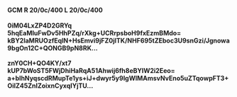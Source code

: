 #### GCM R 20/0c/400 L 20/0c/400
**0iM04LxZP4D2GRYq**<br/>**5hqEaMIuFwDv5HhPZq/rXkg+UCRrpsboH9fxEzmBMdo=**<br/>**kBY2laMRUOzfEqlN+HsEmvi9jFZ0jlTK/NHF695tZEboc3U9snGzi/Jgnowa9bgOn12C+QONGB9pN8RK...**<br/><br/>
**znY0CH+QO4KY/xt7**<br/>**kUP7bWoST5FWjDhiHaRqA51Ahwij6fh8eBYIW2i2Eeo=**<br/>**a+bIhNyqscdRMupTe1ys+iJ+dwyr5y9IgWlMAmsvNvEno5uZTqowpFT3+OiIZ45ZnIZoixnCyxqIYjTU...**
